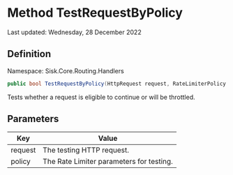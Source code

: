 # Method TestRequestByPolicy
Last updated: Wednesday, 28 December 2022

## Definition
Namespace: Sisk.Core.Routing.Handlers

```csharp
public bool TestRequestByPolicy(HttpRequest request, RateLimiterPolicy policy)
```

Tests whether a request is eligible to continue or will be throttled.

## Parameters

| Key | Value |
| --- | --- |
| request | The testing HTTP request. | 
| policy | The Rate Limiter parameters for testing. | 

